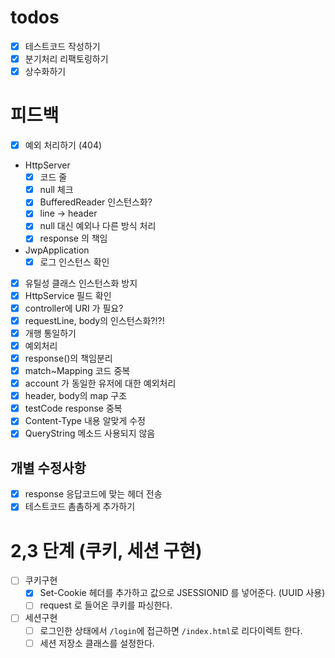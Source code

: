 # todos

- [x] 테스트코드 작성하기
- [x] 분기처리 리팩토링하기
- [x] 상수화하기

# 피드백
- [x] 예외 처리하기 (404)
- HttpServer
  - [x] 코드 줄
  - [x] null 체크
  - [x] BufferedReader 인스턴스화?
  - [x] line -> header
  - [x] null 대신 예외나 다른 방식 처리
  - [x] response 의 책임
- JwpApplication
  - [x] 로그 인스턴스 확인
- [x] 유틸성 클래스 인스턴스화 방지
- [x] HttpService 필드 확인
- [x] controller에 URI 가 필요?
- [x] requestLine, body의 인스턴스화?!?!
- [x] 개행 통일하기
- [x] 예외처리
- [x] response()의 책임분리
- [x] match~Mapping 코드 중복
- [x] account 가 동일한 유저에 대한 예외처리
- [x] header, body의 map 구조
- [x] testCode response 중복
- [x] Content-Type 내용 알맞게 수정
- [x] QueryString 메소드 사용되지 않음
## 개별 수정사항
- [x] response 응답코드에 맞는 헤더 전송
- [x] 테스트코드 촘촘하게 추가하기

# 2,3 단계 (쿠키, 세션 구현)
- [ ] 쿠키구현
  - [x] Set-Cookie 헤더를 추가하고 값으로 JSESSIONID 를 넣어준다. (UUID 사용)
  - [ ] request 로 들어온 쿠키를 파싱한다.
- [ ] 세션구현
  - [ ] 로그인한 상태에서 `/login`에 접근하면 `/index.html`로 리다이렉트 한다.
  - [ ] 세션 저장소 클래스를 설정한다.
